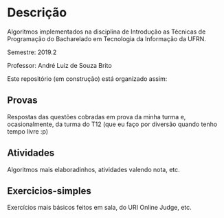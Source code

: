 # Descrição
Algoritmos implementados na disciplina de Introdução as Técnicas de Programação do Bacharelado em Tecnologia da Informação da UFRN.

Semestre: 2019.2

Professor: André Luiz de Souza Brito

Este repositório (em construção) está organizado assim:

## Provas
Respostas das questões cobradas em prova da minha turma e, ocasionalmente, da turma do T12 (que eu faço por diversão quando tenho tempo livre :p)

## Atividades
Algoritmos mais elaboradinhos, atividades valendo nota, etc.

## Exercicios-simples
Exercícios mais básicos feitos em sala, do URI Online Judge, etc.
